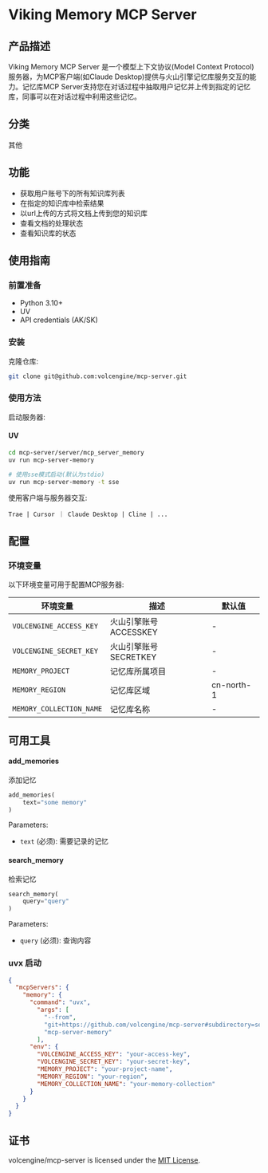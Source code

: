 # Viking Memory MCP Server

## 产品描述

Viking Memory MCP Server 是一个模型上下文协议(Model Context Protocol)服务器，为MCP客户端(如Claude Desktop)提供与火山引擎记忆库服务交互的能力。记忆库MCP Server支持您在对话过程中抽取用户记忆并上传到指定的记忆库，同事可以在对话过程中利用这些记忆。

## 分类
其他

## 功能

- 获取用户账号下的所有知识库列表
- 在指定的知识库中检索结果
- 以url上传的方式将文档上传到您的知识库
- 查看文档的处理状态
- 查看知识库的状态

## 使用指南

### 前置准备
- Python 3.10+
- UV
- API credentials (AK/SK)

### 安装
克隆仓库:
```bash
git clone git@github.com:volcengine/mcp-server.git
```

### 使用方法
启动服务器:

#### UV
```bash
cd mcp-server/server/mcp_server_memory
uv run mcp-server-memory

# 使用sse模式启动(默认为stdio)
uv run mcp-server-memory -t sse
```

使用客户端与服务器交互:
```
Trae | Cursor ｜ Claude Desktop | Cline | ...
```

## 配置

### 环境变量

以下环境变量可用于配置MCP服务器:

| 环境变量                     | 描述              | 默认值        |
|--------------------------|-----------------|------------|
| `VOLCENGINE_ACCESS_KEY`  | 火山引擎账号ACCESSKEY | -          |
| `VOLCENGINE_SECRET_KEY`  | 火山引擎账号SECRETKEY | -          |
| `MEMORY_PROJECT` | 记忆库所属项目         | -          |
| `MEMORY_REGION`  | 记忆库区域           | cn-north-1 |
| `MEMORY_COLLECTION_NAME`  | 记忆库名称           | -          |


## 可用工具

#### add_memories

添加记忆

```python
add_memories(
    text="some memory"
)
```

Parameters:
- `text` (必须): 需要记录的记忆

#### search_memory

检索记忆

```python
search_memory(
    query="query"
)
```

Parameters:
- `query` (必须): 查询内容


### uvx 启动
```json
{
  "mcpServers": {
    "memory": {
      "command": "uvx",
        "args": [
          "--from",
          "git+https://github.com/volcengine/mcp-server#subdirectory=server/mcp_server_memory",
          "mcp-server-memory"
        ],
      "env": {
        "VOLCENGINE_ACCESS_KEY": "your-access-key",
        "VOLCENGINE_SECRET_KEY": "your-secret-key",
        "MEMORY_PROJECT": "your-project-name",
        "MEMORY_REGION": "your-region",
        "MEMORY_COLLECTION_NAME": "your-memory-collection"
      }
    }
  }
}
```

## 证书
volcengine/mcp-server is licensed under the [MIT License](https://github.com/volcengine/mcp-server/blob/main/LICENSE).
